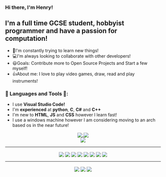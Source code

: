 ### Hi there, I'm Henry!

## I'm a full time GCSE student, hobbyist programmer and have a passion for computation!
- 🌱I'm constantly trying to learn new things!
- 💻I'm always looking to collaborate with other developers!
- 😃Goals: Contribute more to Open Source Projects and Start a few myself!
- 👍About me: I love to play video games, draw, read and play instruments!

### 💾 Languages and Tools 💾:
- I use **Visual Studio Code!** 
- I'm **experienced** at **python**, **C**, **C#** and **C++**
- I'm new to **HTML**, **JS** and **CSS** however I learn fast!
- I use a windows machine however I am considering moving to an arch based os in the near future!

<div align="center">
<a href="https://github.com/HenryDewsnap/">
  <img align="center" src="https://github-readme-stats.vercel.app/api/top-langs/?username=HenryDewsnap&hide=shaderlab,hlsl&theme=github_dark&hide_border=true" />
</a>
<a href="https://github.com/HenryDewsnap/">
  <img align="center" src="https://github-readme-streak-stats.herokuapp.com?user=HenryDewsnap&theme=github-dark&date_format=M%20j%5B%2C%20Y%5D&hide_border=true" />
</a>
</div>

<div align="center">
  <a href="https://github.com/HenryDewsnap/">
    <img align="center" src="https://github-readme-stats.vercel.app/api?username=HenryDewsnap&show_icons=true&theme=dark" />
  </a>
</div>
<hr>

<div align="center">
  <img align="center" src="https://img.shields.io/badge/c-%2300599C.svg?style=for-the-badge&logo=c&logoColor=white">
  <img align="center" src="https://img.shields.io/badge/c%23-%23239120.svg?style=for-the-badge&logo=c-sharp&logoColor=white">
  <img align="center" src="https://img.shields.io/badge/c++-%2300599C.svg?style=for-the-badge&logo=c%2B%2B&logoColor=white">
  <img align="center" src="https://img.shields.io/badge/python-3670A0?style=for-the-badge&logo=python&logoColor=ffdd54">
  <img align="center" src="https://img.shields.io/badge/node.js-6DA55F?style=for-the-badge&logo=node.js&logoColor=white">
  <img align="center" src="https://img.shields.io/badge/javascript-%23323330.svg?style=for-the-badge&logo=javascript&logoColor=%23F7DF1E">
  <img align="center" src="https://img.shields.io/badge/unity-%23000000.svg?style=for-the-badge&logo=unity&logoColor=white">
  <img align="center" src="https://img.shields.io/badge/.NET-5C2D91?style=for-the-badge&logo=.net&logoColor=white">
</div>
<hr>

<div align="center">
  <img align="center" src="https://img.shields.io/badge/-RaspberryPi-C51A4A?style=for-the-badge&logo=Raspberry-Pi">
  <img align="center" src="https://img.shields.io/badge/git-%23F05033.svg?style=for-the-badge&logo=git&logoColor=white">
  <img align="center" src="https://img.shields.io/badge/Visual%20Studio%20Code-0078d7.svg?style=for-the-badge&logo=visual-studio-code&logoColor=white">
</div>
  
